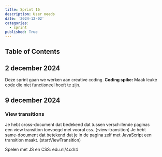 ```yaml
---
title: Sprint 16
description: User needs
date: '2024-12-02'
categories:
  - sprint
published: True
---
```


## Table of Contents

## 2 december 2024
Deze sprint gaan we werken aan creative coding. **Coding spike:** Maak leuke code die niet functioneel hoeft te zijn.

## 9 december 2024
### View transitions
Je hebt cross-document dat bedekend dat tussen verschillende paginas een view transition toevoegd met vooral css. (:view-transition)
Je hebt same-document dat betekend dat je in de pagina zelf met JavaScript een transition maakt. (startViewTransition)

Spelen met JS en CSS: edu.nl/4cdr4
